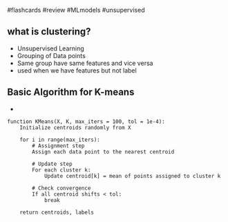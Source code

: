 #flashcards #review #MLmodels #unsupervised 
## what is clustering?
- Unsupervised Learning
- Grouping of Data points
- Same group have same features and vice versa
- used when we have features but not label
## Basic Algorithm for K-means
- 
```
function KMeans(X, K, max_iters = 100, tol = 1e-4):
    Initialize centroids randomly from X

    for i in range(max_iters):
        # Assignment step
        Assign each data point to the nearest centroid

        # Update step
        For each cluster k:
            Update centroid[k] = mean of points assigned to cluster k

        # Check convergence
        If all centroid shifts < tol:
            break

    return centroids, labels

```
